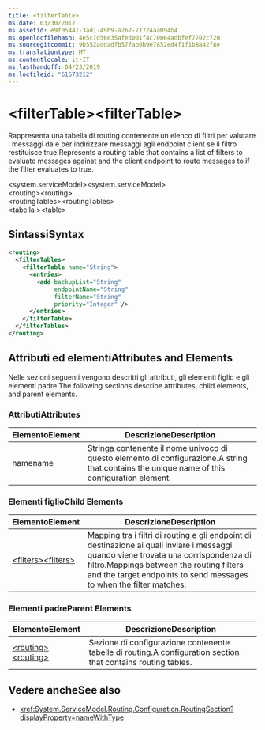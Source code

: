 ```yaml
---
title: <filterTable>
ms.date: 03/30/2017
ms.assetid: e9f05441-3ad1-49b9-a267-71724aa094b4
ms.openlocfilehash: 4e5c7d56e35afe3001f4c70064adbfef7702c720
ms.sourcegitcommit: 9b552addadfb57fab0b9e7852ed4f1f1b8a42f8e
ms.translationtype: MT
ms.contentlocale: it-IT
ms.lasthandoff: 04/23/2019
ms.locfileid: "61673212"
---
```

# <a name="filtertable"></a><span data-ttu-id="71d8a-101">\<filterTable></span><span class="sxs-lookup"><span data-stu-id="71d8a-101">\<filterTable></span></span>
<span data-ttu-id="71d8a-102">Rappresenta una tabella di routing contenente un elenco di filtri per valutare i messaggi da e per indirizzare messaggi agli endpoint client se il filtro restituisce true.</span><span class="sxs-lookup"><span data-stu-id="71d8a-102">Represents a routing table that contains a list of filters to evaluate messages against and the client endpoint to route messages to if the filter evaluates to true.</span></span>  
  
 <span data-ttu-id="71d8a-103">\<system.serviceModel></span><span class="sxs-lookup"><span data-stu-id="71d8a-103">\<system.serviceModel></span></span>  
<span data-ttu-id="71d8a-104">\<routing></span><span class="sxs-lookup"><span data-stu-id="71d8a-104">\<routing></span></span>  
<span data-ttu-id="71d8a-105">\<routingTables></span><span class="sxs-lookup"><span data-stu-id="71d8a-105">\<routingTables></span></span>  
<span data-ttu-id="71d8a-106">\<tabella ></span><span class="sxs-lookup"><span data-stu-id="71d8a-106">\<table></span></span>  
  
## <a name="syntax"></a><span data-ttu-id="71d8a-107">Sintassi</span><span class="sxs-lookup"><span data-stu-id="71d8a-107">Syntax</span></span>  
  
```xml  
<routing>
  <filterTables>
    <filterTable name="String">
      <entries>
        <add backupList="String"
             endpointName="String"
             filterName="String"
             priority="Integer" />
      </entries>
    </filterTable>
  </filterTables>
</routing>
```  
  
## <a name="attributes-and-elements"></a><span data-ttu-id="71d8a-108">Attributi ed elementi</span><span class="sxs-lookup"><span data-stu-id="71d8a-108">Attributes and Elements</span></span>  
 <span data-ttu-id="71d8a-109">Nelle sezioni seguenti vengono descritti gli attributi, gli elementi figlio e gli elementi padre.</span><span class="sxs-lookup"><span data-stu-id="71d8a-109">The following sections describe attributes, child elements, and parent elements.</span></span>  
  
### <a name="attributes"></a><span data-ttu-id="71d8a-110">Attributi</span><span class="sxs-lookup"><span data-stu-id="71d8a-110">Attributes</span></span>  
  
|<span data-ttu-id="71d8a-111">Elemento</span><span class="sxs-lookup"><span data-stu-id="71d8a-111">Element</span></span>|<span data-ttu-id="71d8a-112">Descrizione</span><span class="sxs-lookup"><span data-stu-id="71d8a-112">Description</span></span>|  
|-------------|-----------------|  
|<span data-ttu-id="71d8a-113">name</span><span class="sxs-lookup"><span data-stu-id="71d8a-113">name</span></span>|<span data-ttu-id="71d8a-114">Stringa contenente il nome univoco di questo elemento di configurazione.</span><span class="sxs-lookup"><span data-stu-id="71d8a-114">A string that contains the unique name of this configuration element.</span></span>|  
  
### <a name="child-elements"></a><span data-ttu-id="71d8a-115">Elementi figlio</span><span class="sxs-lookup"><span data-stu-id="71d8a-115">Child Elements</span></span>  
  
|<span data-ttu-id="71d8a-116">Elemento</span><span class="sxs-lookup"><span data-stu-id="71d8a-116">Element</span></span>|<span data-ttu-id="71d8a-117">Descrizione</span><span class="sxs-lookup"><span data-stu-id="71d8a-117">Description</span></span>|  
|-------------|-----------------|  
|[<span data-ttu-id="71d8a-118">\<filters></span><span class="sxs-lookup"><span data-stu-id="71d8a-118">\<filters></span></span>](../../../../../docs/framework/configure-apps/file-schema/wcf/filters-of-routing.md)|<span data-ttu-id="71d8a-119">Mapping tra i filtri di routing e gli endpoint di destinazione ai quali inviare i messaggi quando viene trovata una corrispondenza di filtro.</span><span class="sxs-lookup"><span data-stu-id="71d8a-119">Mappings between the routing filters and the target endpoints to send messages to when the filter matches.</span></span>|  
  
### <a name="parent-elements"></a><span data-ttu-id="71d8a-120">Elementi padre</span><span class="sxs-lookup"><span data-stu-id="71d8a-120">Parent Elements</span></span>  
  
|<span data-ttu-id="71d8a-121">Elemento</span><span class="sxs-lookup"><span data-stu-id="71d8a-121">Element</span></span>|<span data-ttu-id="71d8a-122">Descrizione</span><span class="sxs-lookup"><span data-stu-id="71d8a-122">Description</span></span>|  
|-------------|-----------------|  
|[<span data-ttu-id="71d8a-123">\<routing></span><span class="sxs-lookup"><span data-stu-id="71d8a-123">\<routing></span></span>](../../../../../docs/framework/configure-apps/file-schema/wcf/routing.md)|<span data-ttu-id="71d8a-124">Sezione di configurazione contenente tabelle di routing.</span><span class="sxs-lookup"><span data-stu-id="71d8a-124">A configuration section that contains routing tables.</span></span>|  
  
## <a name="see-also"></a><span data-ttu-id="71d8a-125">Vedere anche</span><span class="sxs-lookup"><span data-stu-id="71d8a-125">See also</span></span>

- <xref:System.ServiceModel.Routing.Configuration.RoutingSection?displayProperty=nameWithType>
